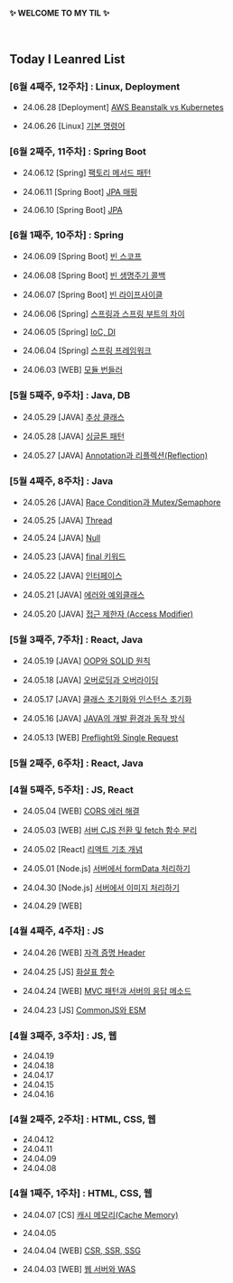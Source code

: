 **✨ WELCOME TO MY TIL ✨**

<br/>

## Today I Leanred List

### [6월 4째주, 12주차] : Linux, Deployment

-   24.06.28 [Deployment] [AWS Beanstalk vs Kubernetes](https://github.com/yoouung/TIL-KCS/blob/main/6.%20June/2024-06-28.md)

-   24.06.26 [Linux] [기본 명령어](https://github.com/yoouung/TIL-KCS/blob/main/6.%20June/2024-06-26.md)

### [6월 2째주, 11주차] : Spring Boot

-   24.06.12 [Spring] [팩토리 메서드 패턴](https://github.com/yoouung/TIL-KCS/blob/main/6.%20June/2024-06-12.md)

-   24.06.11 [Spring Boot] [JPA 매핑](https://github.com/yoouung/TIL-KCS/blob/main/6.%20June/2024-06-11.md)

-   24.06.10 [Spring Boot] [JPA](https://github.com/yoouung/TIL-KCS/blob/main/6.%20June/2024-06-10.md)

### [6월 1째주, 10주차] : Spring

-   24.06.09 [Spring Boot] [빈 스코프](https://github.com/yoouung/TIL-KCS/blob/main/6.%20June/2024-06-09.md)

-   24.06.08 [Spring Boot] [빈 생명주기 콜백](https://github.com/yoouung/TIL-KCS/blob/main/6.%20June/2024-06-08.md)

-   24.06.07 [Spring Boot] [빈 라이프사이클](https://github.com/yoouung/TIL-KCS/blob/main/6.%20June/2024-06-07.md)

-   24.06.06 [Spring] [스프링과 스프링 부트의 차이](https://github.com/yoouung/TIL-KCS/blob/main/6.%20June/2024-06-06.md)

-   24.06.05 [Spring] [IoC, DI](https://github.com/yoouung/TIL-KCS/blob/main/6.%20June/2024-06-05.md)

-   24.06.04 [Spring] [스프링 프레임워크](https://github.com/yoouung/TIL-KCS/blob/main/6.%20June/2024-06-04.md)

-   24.06.03 [WEB] [모듈 번들러](https://github.com/yoouung/TIL-KCS/blob/main/6.%20June/2024-06-03.md)

### [5월 5째주, 9주차] : Java, DB

-   24.05.29 [JAVA] [추상 클래스](https://github.com/yoouung/TIL-KCS/blob/main/5.%20May/2024-05-29.md)

-   24.05.28 [JAVA] [싱글톤 패턴](https://github.com/yoouung/TIL-KCS/blob/main/5.%20May/2024-05-28.md)

-   24.05.27 [JAVA] [Annotation과 리플렉션(Reflection)](https://github.com/yoouung/TIL-KCS/blob/main/5.%20May/2024-05-27.md)

### [5월 4째주, 8주차] : Java

-   24.05.26 [JAVA] [Race Condition과 Mutex/Semaphore](https://github.com/yoouung/TIL-KCS/blob/main/5.%20May/2024-05-26.md)

-   24.05.25 [JAVA] [Thread](https://github.com/yoouung/TIL-KCS/blob/main/5.%20May/2024-05-25.md)

-   24.05.24 [JAVA] [Null](https://github.com/yoouung/TIL-KCS/blob/main/5.%20May/2024-05-24.md)

-   24.05.23 [JAVA] [final 키워드](https://github.com/yoouung/TIL-KCS/blob/main/5.%20May/2024-05-23.md)

-   24.05.22 [JAVA] [인터페이스](https://github.com/yoouung/TIL-KCS/blob/main/5.%20May/2024-05-22.md)

-   24.05.21 [JAVA] [에러와 예외클래스](https://github.com/yoouung/TIL-KCS/blob/main/5.%20May/2024-05-21.md)

-   24.05.20 [JAVA] [접근 제한자 (Access Modifier)](https://github.com/yoouung/TIL-KCS/blob/main/5.%20May/2024-05-20.md)

### [5월 3째주, 7주차] : React, Java

-   24.05.19 [JAVA] [OOP와 SOLID 원칙](https://github.com/yoouung/TIL-KCS/blob/main/5.%20May/2024-05-19.md)

-   24.05.18 [JAVA] [오버로딩과 오버라이딩](https://github.com/yoouung/TIL-KCS/blob/main/5.%20May/2024-05-18.md)

-   24.05.17 [JAVA] [클래스 초기화와 인스턴스 초기화](https://github.com/yoouung/TIL-KCS/blob/main/5.%20May/2024-05-17.md)

-   24.05.16 [JAVA] [JAVA의 개발 환경과 동작 방식](https://github.com/yoouung/TIL-KCS/blob/main/5.%20May/2024-05-16.md)

-   24.05.13 [WEB] [Preflight와 Single Request](https://github.com/yoouung/TIL-KCS/blob/main/5.%20May/2024-05-13.md)

### [5월 2째주, 6주차] : React, Java

### [4월 5째주, 5주차] : JS, React

-   24.05.04 [WEB] [CORS 에러 해결](https://github.com/yoouung/TIL-KCS/blob/main/5.%20May/2024-05-04.md)

-   24.05.03 [WEB] [서버 CJS 전환 및 fetch 함수 분리](https://github.com/yoouung/TIL-KCS/blob/main/5.%20May/2024-05-03.md)

-   24.05.02 [React] [리액트 기초 개념](https://github.com/yoouung/TIL-KCS/blob/main/5.%20May/2024-05-02.md)

-   24.05.01 [Node.js] [서버에서 formData 처리하기](https://github.com/yoouung/TIL-KCS/blob/main/5.%20May/2024-05-01.md)

-   24.04.30 [Node.js] [서버에서 이미지 처리하기](https://github.com/yoouung/TIL-KCS/blob/main/4.%20April/2024-04-30.md)

-   24.04.29 [WEB]

### [4월 4째주, 4주차] : JS

-   24.04.26 [WEB] [자격 증명 Header](https://github.com/yoouung/TIL-KCS/blob/main/4.%20April/2024-04-26.md)

-   24.04.25 [JS] [화살표 함수](https://github.com/yoouung/TIL-KCS/blob/main/4.%20April/2024-04-25.md)

-   24.04.24 [WEB] [MVC 패턴과 서버의 응답 메소드](https://github.com/yoouung/TIL-KCS/blob/main/4.%20April/2024-04-24.md)

-   24.04.23 [JS] [CommonJS와 ESM](https://github.com/yoouung/TIL-KCS/blob/main/4.%20April/2024-04-23.md)

### [4월 3째주, 3주차] : JS, 웹

-   24.04.19
-   24.04.18
-   24.04.17
-   24.04.15
-   24.04.16

### [4월 2째주, 2주차] : HTML, CSS, 웹

-   24.04.12
-   24.04.11
-   24.04.09
-   24.04.08

### [4월 1째주, 1주차] : HTML, CSS, 웹

-   24.04.07 [CS] [캐시 메모리(Cache Memory)](https://github.com/yoouung/TIL-KCS/blob/main/4.%20April/2024-04-07.md)

-   24.04.05
-   24.04.04 [WEB] [CSR, SSR, SSG](https://github.com/yoouung/TIL-KCS/blob/main/4.%20April/2024-04-04.md)

-   24.04.03 [WEB] [웹 서버와 WAS](https://github.com/yoouung/TIL-KCS/blob/main/4.%20April/2024-04-03.md)
